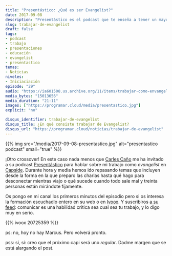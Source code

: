 ```yaml
---
title: "Presentástico: ¿Qué es ser Evangelist?"
date: 2017-09-08
description: "Presentástico es el podcast que te enseña a tener un mayor impacto en tus presentaciones."
slug: trabajar-de-evangelist
draft: false
tags:
- podcast
- trabajo
- presentaciones
- educación
- evangelist
- presentastico
temas:
- Noticias
niveles:
- Iniciaciación
episode: "29"
audio: "https://ia601508.us.archive.org/11/items/trabajar-como-envangelist/trabajar-como-envangelist.mp3"
media_bytes: "15013656"
media_duration: "21:11"
images: ["https://programar.cloud/media/presentastico.jpg"]
explicit: "no"

disqus_identifier: trabajar-de-evangelist
disqus_title: ¿En qué consiste trabajar de Evangelist?
disqus_url: "https://programar.cloud/noticias/trabajar-de-evangelist"
---
```


{{% img src="/media/2017-09-08-presentastico.jpg" alt="presentastico podcast" small="true" %}}

¡Otro crossover! En este caso nada menos que [Carles Caño](https://twitter.com/carlescv?lang=es) me ha invitado a su podcast [Presentástico](http://presentastico.com/) para hablar sobre mi trabajo como *evangelist* en [Capside](http://capside.com). Durante hora y media hemos ido repasando temas que incluyen desde la forma en la que preparo las charlas hasta qué hago para desconectar mientras viajo o qué sucede cuando todo sale mal y treinta personas están mirándote fíjamente.<!--more-->

Os pongo en mi canal los primeros minutos del episodio pero si os interesa la formación escuchadlo entero en su web o en [Ivoox](http://www.ivoox.com/ep-13-formar-evangelizar-tecnologia-con-audios-mp3_rf_20725359_1.html). Y suscribiros [a su feed](http://presentastico.com/feed/podcast/): comunicar es una habilidad crítica sea cual sea tu trabajo, y lo digo muy en serio.

{{% ivoox 20725359 %}}

ps: no, hoy no hay Marcus. Pero volverá pronto.

pss: sí, sí: creo que el próximo capi será uno *regular*. Dadme margen que se está alargando el post.
